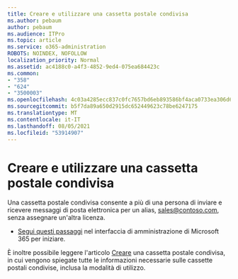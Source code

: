 ```yaml
---
title: Creare e utilizzare una cassetta postale condivisa
ms.author: pebaum
author: pebaum
ms.audience: ITPro
ms.topic: article
ms.service: o365-administration
ROBOTS: NOINDEX, NOFOLLOW
localization_priority: Normal
ms.assetid: ac4188c0-a4f3-4852-9ed4-075ea684423c
ms.common:
- "358"
- "624"
- "3500003"
ms.openlocfilehash: 4c03a4285ecc837c0fc7657bd6eb893586bf4aca0733ea306d6f6c783ff402d6
ms.sourcegitcommit: b5f7da89a650d2915dc652449623c78be6247175
ms.translationtype: MT
ms.contentlocale: it-IT
ms.lasthandoff: 08/05/2021
ms.locfileid: "53914907"
---
```

# <a name="create-and-use-a-shared-mailbox"></a>Creare e utilizzare una cassetta postale condivisa

Una cassetta postale condivisa consente a più di una persona di inviare e ricevere messaggi di posta elettronica per un alias, sales@contoso.com, senza assegnare un'altra licenza.
  
- [Segui questi passaggi](https://portal.office.com/AdminPortal/Home#/AssistedGuide/addemailoptions) nel interfaccia di amministrazione di Microsoft 365 per iniziare. 

È inoltre possibile leggere l'articolo [Creare](https://docs.microsoft.com/microsoft-365/admin/email/create-a-shared-mailbox) una cassetta postale condivisa, in cui vengono spiegate tutte le informazioni necessarie sulle cassette postali condivise, inclusa la modalità di utilizzo.
  